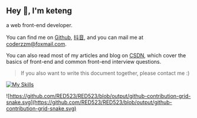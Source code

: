 <h2>Hey 👋, I'm keteng</h2>

a web front-end developer.

You can find me on [Github](https://github.com/RED523), [抖音](https://github.com/RED523), and you can mail me at [coderzzm@foxmail.com](mailto:coderzzm@foxmail.com).

You can also read most of my articles and blog on [CSDN](https://blog.csdn.net/weixin_46661464?spm=1000.2115.3001.5343), which cover the basics of front-end and common front-end interview questions.

> If you also want to write this document together, please contact me :)

[![My Skills](https://skillicons.dev/icons?i=nodejs,sass,ts,react,vue.js,nextjs)]([https://me.tuntun.site/](https://github.com/RED523))

![https://github.com/RED523/RED523/blob/output/github-contribution-grid-snake.svg](https://github.com/RED523/RED523/blob/output/github-contribution-grid-snake.svg)
